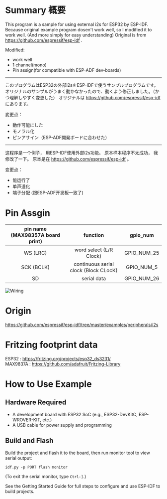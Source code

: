 # Summary 概要
This program is a sample for using external i2s for ESP32 by ESP-IDF.
Because original example program dosen't work well, so I modified it to work well. (And more simply for easy understanding)
Original is from https://github.com/espressif/esp-idf .

Modified:
- work well
- 1 channel(mono)
- Pin assign(for compatible with ESP-ADF dev-boards)

---
このプログラムはESP32の外部i2sをESP-IDFで使うサンプルプログラムです。
オリジナルのサンプルがうまく動かなかったので、動くよう修正しました。（かつ理解しやすく変更した）
オリジナルは https://github.com/espressif/esp-idf にあります。

変更点：
- 動作可能にした
- モノラル化
- ピンアサイン（ESP-ADF開発ボードに合わせた）

---
这程序是一个例子， 用ESP-IDF使用外部i2s功能。
原本样本程序不太成功， 我修改了一下。
原本是在 https://github.com/espressif/esp-idf 。

变更点：
- 能运行了
- 单声道化
- 端子分配 (跟ESP-ADF开发板一致了)


# Pin Assgin

| pin name (MAX98357A board print) | function | gpio_num |
|:---:|:---:|:---:|
| WS (LRC)  | word select (L/R Clock) | GPIO_NUM_25 |
| SCK (BCLK) | continuous serial clock (Block CLocK) | GPIO_NUM_5 |
| SD  | serial data | GPIO_NUM_26 |

![Wiring](https://github.com/moppii-hub/ESP32_I2S_example_modified/blob/master/ESP32_I2S_example_modified_wiring.png)


# Origin

https://github.com/espressif/esp-idf/tree/master/examples/peripherals/i2s


# Fritzing footprint data
ESP32 : https://fritzing.org/projects/esp32_ds3231/  
MAX9837A : https://github.com/adafruit/Fritzing-Library


# How to Use Example

## Hardware Required

* A development board with ESP32 SoC (e.g., ESP32-DevKitC, ESP-WROVER-KIT, etc.)
* A USB cable for power supply and programming

## Build and Flash

Build the project and flash it to the board, then run monitor tool to view serial output:

```
idf.py -p PORT flash monitor
```

(To exit the serial monitor, type ``Ctrl-]``.)

See the Getting Started Guide for full steps to configure and use ESP-IDF to build projects.


